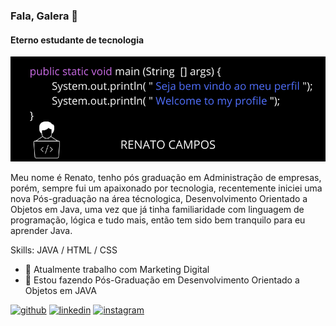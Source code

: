 ### Fala, Galera 👋
#### Eterno estudante de tecnologia
![Eterno estudante de tecnologia](https://github.com/renatocamp/renatocamp/blob/main/public%20class%20Test%20%7B%20public%20void%20main(String%5B%5D%20args)%7B%20System.out.println(Hello%20World)%3B%20%7D%20%7D.png)

Meu nome é Renato, tenho pós graduação em Administração de empresas, porém, sempre fui um apaixonado por tecnologia, recentemente iniciei uma nova Pós-graduação na área técnologica, Desenvolvimento Orientado a Objetos em Java, uma vez que já tinha familiaridade com linguagem de programação, lógica e tudo mais, então tem sido bem tranquilo para eu aprender Java. 

Skills: JAVA / HTML / CSS

- 🔭 Atualmente trabalho com Marketing Digital 
- 🌱 Estou fazendo Pós-Graduação em Desenvolvimento Orientado a Objetos em JAVA 


[<img src='https://cdn.jsdelivr.net/npm/simple-icons@3.0.1/icons/github.svg' alt='github' height='40'>](https://github.com/renatocamp)  [<img src='https://cdn.jsdelivr.net/npm/simple-icons@3.0.1/icons/linkedin.svg' alt='linkedin' height='40'>](https://www.linkedin.com/in/renatorcampos/)  [<img src='https://cdn.jsdelivr.net/npm/simple-icons@3.0.1/icons/instagram.svg' alt='instagram' height='40'>](https://www.instagram.com/renatorcampos/)  

